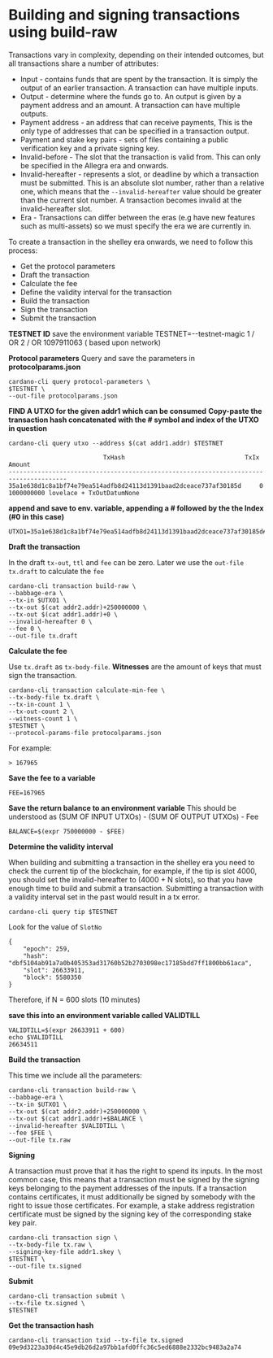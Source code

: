 # Building and signing transactions using build-raw

Transactions vary in complexity, depending on their intended outcomes, but all transactions share a number of attributes:

* Input - contains funds that are spent by the transaction. It is simply the output of an earlier transaction. A transaction can have multiple inputs.
* Output - determine where the funds go to. An output is given by a payment address and an amount. A transaction can have multiple outputs.
* Payment address - an address that can receive payments, This is the only type of addresses that can be specified in a transaction output.
* Payment and stake key pairs - sets of files containing a public verification key and a private signing key.
* Invalid-before - The slot that the transaction is valid from. This can only be specified in the Allegra era and onwards.
* Invalid-hereafter - represents a slot, or deadline by which a transaction must be submitted. This is an absolute slot number, rather than a relative one, which means that the `--invalid-hereafter` value should be greater than the current slot number. A transaction becomes invalid at the invalid-hereafter slot.
* Era - Transactions can differ between the eras (e.g have new features such as multi-assets) so we must specify the era we are currently in.

To create a transaction in the shelley era onwards, we need to follow this process:

* Get the protocol parameters
* Draft the transaction
* Calculate the fee
* Define the validity interval for the transaction
* Build the transaction
* Sign the transaction
* Submit the transaction


**TESTNET ID**
save the environment variable TESTNET=--testnet-magic 1 / OR 2 / OR 1097911063 ( based upon network)

**Protocol parameters**
Query and save the parameters in **protocolparams.json**

    cardano-cli query protocol-parameters \
    $TESTNET \
    --out-file protocolparams.json
    
**FIND A UTXO for the given addr1 which can be consumed**
**Copy-paste the transaction hash concatenated with the # symbol and index of the UTXO in question**

    cardano-cli query utxo --address $(cat addr1.addr) $TESTNET
    
                              TxHash                                 TxIx        Amount
    --------------------------------------------------------------------------------------
    35a1e638d1c8a1bf74e79ea514adfb8d24113d1391baad2dceace737af30185d     0        1000000000 lovelace + TxOutDatumNone

**append and save to env. variable, appending a # followed by the the Index (#0 in this case)**

    UTXO1=35a1e638d1c8a1bf74e79ea514adfb8d24113d1391baad2dceace737af30185d#0

**Draft the transaction**

In the draft `tx-out`, `ttl` and `fee` can be zero. Later we use the `out-file` `tx.draft` to calculate the `fee`

    cardano-cli transaction build-raw \
    --babbage-era \
    --tx-in $UTXO1 \
    --tx-out $(cat addr2.addr)+250000000 \
    --tx-out $(cat addr1.addr)+0 \
    --invalid-hereafter 0 \
    --fee 0 \
    --out-file tx.draft

**Calculate the fee**

Use `tx.draft` as `tx-body-file`. **Witnesses** are the amount of keys that must sign the transaction.

    cardano-cli transaction calculate-min-fee \
    --tx-body-file tx.draft \
    --tx-in-count 1 \
    --tx-out-count 2 \
    --witness-count 1 \
    $TESTNET \
    --protocol-params-file protocolparams.json

For example:

    > 167965

**Save the fee to a variable**

    FEE=167965

**Save the return balance to an environment variable**
This should be understood as (SUM OF INPUT UTXOs) - (SUM OF OUTPUT UTXOs) - Fee

    BALANCE=$(expr 750000000 - $FEE)

**Determine the validity interval**

When building and submitting a transaction in the shelley era you need to check the current tip of the blockchain, for example, if the tip is slot 4000, you should set the invalid-hereafter to (4000 + N slots), so that you have enough time to build and submit a transaction. Submitting a transaction with a validity interval set in the past would result in a tx error.

    cardano-cli query tip $TESTNET 

Look for the value of `SlotNo`

    {
        "epoch": 259,
        "hash": "dbf5104ab91a7a0b405353ad31760b52b2703098ec17185bdd7ff1800bb61aca",
        "slot": 26633911,
        "block": 5580350
    }

Therefore, if N = 600 slots (10 minutes)

**save this into an environment variable called VALIDTILL**

    VALIDTILL=$(expr 26633911 + 600)    
    echo $VALIDTILL    
    26634511

**Build the transaction**

This time we include all the parameters:

    cardano-cli transaction build-raw \
    --babbage-era \
    --tx-in $UTXO1 \
    --tx-out $(cat addr2.addr)+250000000 \
    --tx-out $(cat addr1.addr)+$BALANCE \
    --invalid-hereafter $VALIDTILL \
    --fee $FEE \
    --out-file tx.raw

**Signing**

A transaction must prove that it has the right to spend its inputs. In the most common case, this means that a transaction must be signed by the signing keys belonging to the payment addresses of the inputs. If a transaction contains certificates, it must additionally be signed by somebody with the right to issue those certificates. For example, a stake address registration certificate must be signed by the signing key of the corresponding stake key pair.

    cardano-cli transaction sign \
    --tx-body-file tx.raw \
    --signing-key-file addr1.skey \
    $TESTNET \
    --out-file tx.signed

**Submit**

    cardano-cli transaction submit \
    --tx-file tx.signed \
    $TESTNET

**Get the transaction hash**

    cardano-cli transaction txid --tx-file tx.signed
    09e9d3223a30d4c45e9db26d2a97bb1afd0ffc36c5ed6888e2332bc9483a2a74
